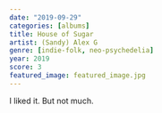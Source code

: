```yaml
---
date: "2019-09-29"
categories: [albums]
title: House of Sugar
artist: (Sandy) Alex G
genre: [indie-folk, neo-psychedelia]
year: 2019
score: 3
featured_image: featured_image.jpg
---
```


I liked it. But not much.
